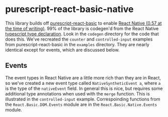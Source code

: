 # purescript-react-basic-native

This library builds off [purescript-react-basic](https://github.com/lumihq/purescript-react-basic) to enable [React Native (0.57 at the time of writing)](https://facebook.github.io/react-native/). 99% of the library is codegen'd from the React Native [typescript type declaration](https://github.com/DefinitelyTyped/DefinitelyTyped/blob/master/types/react-native/index.d.ts).  Look in the `codegen` directory for the code that does this. We've recreated the `counter` and `controlled-input` examples from purescript-react-basic in the `examples` directory. They are nearly identical except for events, which are discussed below.

## Events

The event types in React Native are a little more rich than they are in React, so we've created a new event type called `NativeSyntheticEvent a`, where `a` is the type of the `nativeEvent` field. In general this is nice, but requires some additional type annotations when used with the `merge` function. This is illustrated in the `controlled-input` example.  Correspoinding functions from the `React.Basic.DOM.Events` module are in the `React.Basic.Native.Events` module.
